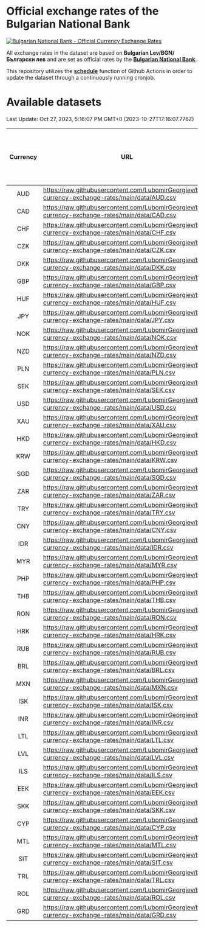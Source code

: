 # Official exchange rates of the Bulgarian National Bank

[![Bulgarian National Bank - Official Currency Exchange Rates](https://github.com/LubomirGeorgiev/bnb-currency-exchange-rates/actions/workflows/update-rates.yml/badge.svg?branch=main)](https://github.com/LubomirGeorgiev/bnb-currency-exchange-rates/actions/workflows/update-rates.yml)

All exchange rates in the dataset are based on **Bulgarian Lev/BGN/Български лев** and are set as official rates by the [**Bulgarian National Bank**](https://www.bnb.bg/Statistics/StExternalSector/StExchangeRates/StERForeignCurrencies/index.htm?toLang=_EN).

This repository utilizes the [**schedule**](https://docs.github.com/en/actions/reference/events-that-trigger-workflows) function of Github Actions in order to update the dataset through a continuously running cronjob.

# Available datasets

<!-- START LINKS (DO NOT EVER FU*ING DELETE THIS COMMENT FOR THE LOVE OF YOUR LIFE!!! IF YOU ARE CURIOS HOW IT WORKS, YOU CAN HAVE A LOOK AT ./src/updateReadme.ts) -->

Last Update: Oct 27, 2023, 5:16:07 PM GMT+0 (2023-10-27T17:16:07.776Z)

| Currency | URL                                                                                             | Number of records | Number of missing days that were filled in |
| :------: | ----------------------------------------------------------------------------------------------- | :---------------: | :----------------------------------------: |
|   AUD    | https://raw.githubusercontent.com/LubomirGeorgiev/bnb-currency-exchange-rates/main/data/AUD.csv |       8662        |                    2677                    |
|   CAD    | https://raw.githubusercontent.com/LubomirGeorgiev/bnb-currency-exchange-rates/main/data/CAD.csv |       8662        |                    2677                    |
|   CHF    | https://raw.githubusercontent.com/LubomirGeorgiev/bnb-currency-exchange-rates/main/data/CHF.csv |       8662        |                    2677                    |
|   CZK    | https://raw.githubusercontent.com/LubomirGeorgiev/bnb-currency-exchange-rates/main/data/CZK.csv |       8662        |                    2677                    |
|   DKK    | https://raw.githubusercontent.com/LubomirGeorgiev/bnb-currency-exchange-rates/main/data/DKK.csv |       8662        |                    2677                    |
|   GBP    | https://raw.githubusercontent.com/LubomirGeorgiev/bnb-currency-exchange-rates/main/data/GBP.csv |       8662        |                    2677                    |
|   HUF    | https://raw.githubusercontent.com/LubomirGeorgiev/bnb-currency-exchange-rates/main/data/HUF.csv |       8662        |                    2677                    |
|   JPY    | https://raw.githubusercontent.com/LubomirGeorgiev/bnb-currency-exchange-rates/main/data/JPY.csv |       8662        |                    2677                    |
|   NOK    | https://raw.githubusercontent.com/LubomirGeorgiev/bnb-currency-exchange-rates/main/data/NOK.csv |       8662        |                    2677                    |
|   NZD    | https://raw.githubusercontent.com/LubomirGeorgiev/bnb-currency-exchange-rates/main/data/NZD.csv |       8662        |                    2677                    |
|   PLN    | https://raw.githubusercontent.com/LubomirGeorgiev/bnb-currency-exchange-rates/main/data/PLN.csv |       8662        |                    2677                    |
|   SEK    | https://raw.githubusercontent.com/LubomirGeorgiev/bnb-currency-exchange-rates/main/data/SEK.csv |       8662        |                    2677                    |
|   USD    | https://raw.githubusercontent.com/LubomirGeorgiev/bnb-currency-exchange-rates/main/data/USD.csv |       8662        |                    2677                    |
|   XAU    | https://raw.githubusercontent.com/LubomirGeorgiev/bnb-currency-exchange-rates/main/data/XAU.csv |       8662        |                    2679                    |
|   HKD    | https://raw.githubusercontent.com/LubomirGeorgiev/bnb-currency-exchange-rates/main/data/HKD.csv |       8360        |                    2586                    |
|   KRW    | https://raw.githubusercontent.com/LubomirGeorgiev/bnb-currency-exchange-rates/main/data/KRW.csv |       8360        |                    2586                    |
|   SGD    | https://raw.githubusercontent.com/LubomirGeorgiev/bnb-currency-exchange-rates/main/data/SGD.csv |       8360        |                    2586                    |
|   ZAR    | https://raw.githubusercontent.com/LubomirGeorgiev/bnb-currency-exchange-rates/main/data/ZAR.csv |       8360        |                    2586                    |
|   TRY    | https://raw.githubusercontent.com/LubomirGeorgiev/bnb-currency-exchange-rates/main/data/TRY.csv |       6842        |                    2116                    |
|   CNY    | https://raw.githubusercontent.com/LubomirGeorgiev/bnb-currency-exchange-rates/main/data/CNY.csv |       6722        |                    2080                    |
|   IDR    | https://raw.githubusercontent.com/LubomirGeorgiev/bnb-currency-exchange-rates/main/data/IDR.csv |       6722        |                    2080                    |
|   MYR    | https://raw.githubusercontent.com/LubomirGeorgiev/bnb-currency-exchange-rates/main/data/MYR.csv |       6722        |                    2080                    |
|   PHP    | https://raw.githubusercontent.com/LubomirGeorgiev/bnb-currency-exchange-rates/main/data/PHP.csv |       6722        |                    2080                    |
|   THB    | https://raw.githubusercontent.com/LubomirGeorgiev/bnb-currency-exchange-rates/main/data/THB.csv |       6722        |                    2080                    |
|   RON    | https://raw.githubusercontent.com/LubomirGeorgiev/bnb-currency-exchange-rates/main/data/RON.csv |       6663        |                    2062                    |
|   HRK    | https://raw.githubusercontent.com/LubomirGeorgiev/bnb-currency-exchange-rates/main/data/HRK.csv |       6421        |                    1985                    |
|   RUB    | https://raw.githubusercontent.com/LubomirGeorgiev/bnb-currency-exchange-rates/main/data/RUB.csv |       6119        |                    1890                    |
|   BRL    | https://raw.githubusercontent.com/LubomirGeorgiev/bnb-currency-exchange-rates/main/data/BRL.csv |       5753        |                    1784                    |
|   MXN    | https://raw.githubusercontent.com/LubomirGeorgiev/bnb-currency-exchange-rates/main/data/MXN.csv |       5753        |                    1784                    |
|   ISK    | https://raw.githubusercontent.com/LubomirGeorgiev/bnb-currency-exchange-rates/main/data/ISK.csv |       5665        |                    1758                    |
|   INR    | https://raw.githubusercontent.com/LubomirGeorgiev/bnb-currency-exchange-rates/main/data/INR.csv |       5388        |                    1672                    |
|   LTL    | https://raw.githubusercontent.com/LubomirGeorgiev/bnb-currency-exchange-rates/main/data/LTL.csv |       5151        |                    1580                    |
|   LVL    | https://raw.githubusercontent.com/LubomirGeorgiev/bnb-currency-exchange-rates/main/data/LVL.csv |       4786        |                    1466                    |
|   ILS    | https://raw.githubusercontent.com/LubomirGeorgiev/bnb-currency-exchange-rates/main/data/ILS.csv |       4663        |                    1452                    |
|   EEK    | https://raw.githubusercontent.com/LubomirGeorgiev/bnb-currency-exchange-rates/main/data/EEK.csv |       3996        |                    1222                    |
|   SKK    | https://raw.githubusercontent.com/LubomirGeorgiev/bnb-currency-exchange-rates/main/data/SKK.csv |       2967        |                    909                     |
|   CYP    | https://raw.githubusercontent.com/LubomirGeorgiev/bnb-currency-exchange-rates/main/data/CYP.csv |       2905        |                    889                     |
|   MTL    | https://raw.githubusercontent.com/LubomirGeorgiev/bnb-currency-exchange-rates/main/data/MTL.csv |       2603        |                    798                     |
|   SIT    | https://raw.githubusercontent.com/LubomirGeorgiev/bnb-currency-exchange-rates/main/data/SIT.csv |       2545        |                    781                     |
|   TRL    | https://raw.githubusercontent.com/LubomirGeorgiev/bnb-currency-exchange-rates/main/data/TRL.csv |       1818        |                    559                     |
|   ROL    | https://raw.githubusercontent.com/LubomirGeorgiev/bnb-currency-exchange-rates/main/data/ROL.csv |       1697        |                    524                     |
|   GRD    | https://raw.githubusercontent.com/LubomirGeorgiev/bnb-currency-exchange-rates/main/data/GRD.csv |        361        |                    109                     |

<!-- END LINKS (DO NOT EVER FU*ING DELETE THIS COMMENT FOR THE LOVE OF YOUR LIFE!!! IF YOU ARE CURIOS HOW IT WORKS, YOU CAN HAVE A LOOK AT ./src/updateReadme.ts) -->
